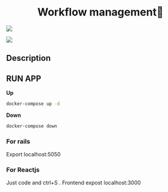 <h1 align="center">Workflow management👋</h1>
<p>
  <img src="https://img.shields.io/badge/version-1.0.0-blue.svg?cacheSeconds=2592000" />
</p>

![](/image/logo.png)

## Description

## RUN APP

**Up**

```sh
docker-compose up -d
```

**Down**

```sh
docker-compose down
```

### For rails

Export localhost:5050

### For Reactjs

Just code and ctrl+S . Frontend expost localhost:3000
